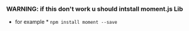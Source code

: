 
### WARNING: if this don't work u should intstall moment.js Lib 
* for example *
`npm install moment --save`   

